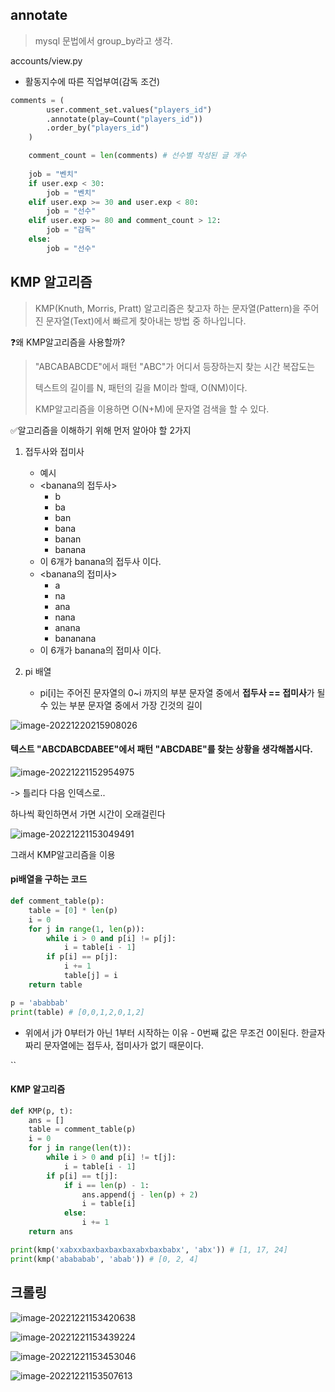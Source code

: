## annotate

>  mysql 문법에서 group_by라고 생각.

accounts/view.py 

- 활동지수에 따른 직업부여(감독 조건)

```python
comments = (
        user.comment_set.values("players_id")
        .annotate(play=Count("players_id"))
        .order_by("players_id")
    )

    comment_count = len(comments) # 선수별 작성된 글 개수
    
    job = "벤치"
    if user.exp < 30:
        job = "벤치"
    elif user.exp >= 30 and user.exp < 80:
        job = "선수"
    elif user.exp >= 80 and comment_count > 12:
        job = "감독"
    else:
        job = "선수"
```





## KMP 알고리즘

> KMP(Knuth, Morris, Pratt) 알고리즘은 찾고자 하는 문자열(Pattern)을 주어진 문자열(Text)에서 빠르게 찾아내는 방법 중 하나입니다.

❓왜 KMP알고리즘을 사용할까?

> "ABCABABCDE"에서 패턴 "ABC"가 어디서 등장하는지 찾는 시간 복잡도는
>
> 텍스트의 길이를 N, 패턴의 길을 M이라 할때, O(NM)이다.
>
> KMP알고리즘을 이용하면 O(N+M)에 문자열 검색을 할 수 있다.



✅알고리즘을 이해하기 위해 먼저 알아야 할 2가지

1. 접두사와 접미사
   - 예시
   - <banana의 접두사>
     - b
     - ba
     - ban
     - bana
     - banan
     - banana
   - 이 6개가 banana의 접두사 이다.
   - <banana의 접미사>
     - a
     - na
     - ana
     - nana
     - anana
     - bananana
   - 이 6개가 banana의 접미사 이다.



2. pi 배열
   - pi[i]는 주어진 문자열의 0~i 까지의 부분 문자열 중에서 **접두사 == 접미사**가 될 수 있는 부분 문자열 중에서 가장 긴것의 길이

![image-20221220215908026](베스트일레븐_1220.assets/image-20221220215908026.png)



#### 텍스트 "ABCDABCDABEE"에서 패턴 "ABCDABE"를 찾는 상황을 생각해봅시다.

![image-20221221152954975](베스트일레븐_1220.assets/image-20221221152954975.png)

-> 틀리다 다음 인덱스로..

하나씩 확인하면서 가면 시간이 오래걸린다

![image-20221221153049491](베스트일레븐_1220.assets/image-20221221153049491.png)

그래서 KMP알고리즘을 이용



#### pi배열을 구하는 코드

```python
def comment_table(p):
    table = [0] * len(p)
    i = 0
    for j in range(1, len(p)): 
        while i > 0 and p[i] != p[j]:
            i = table[i - 1]
        if p[i] == p[j]:
            i += 1
            table[j] = i
    return table

p = 'ababbab'
print(table) # [0,0,1,2,0,1,2]
```

- 위에서 j가 0부터가 아닌 1부터 시작하는 이유 -  0번째 값은 무조건 0이된다. 한글자 짜리 문자열에는 접두사, 접미사가 없기 때문이다. 

``

#### KMP 알고리즘

```python
def KMP(p, t):
    ans = []
    table = comment_table(p)
    i = 0
    for j in range(len(t)):
        while i > 0 and p[i] != t[j]:
            i = table[i - 1]
        if p[i] == t[j]:
            if i == len(p) - 1:
                ans.append(j - len(p) + 2)
                i = table[i]
            else:
                i += 1
    return ans

print(kmp('xabxxbaxbaxbaxbaxabxbaxbabx', 'abx')) # [1, 17, 24]
print(kmp('abababab', 'abab')) # [0, 2, 4]
```





## 크롤링

![image-20221221153420638](베스트일레븐_1220.assets/image-20221221153420638.png)

![image-20221221153439224](베스트일레븐_1220.assets/image-20221221153439224.png)

![image-20221221153453046](베스트일레븐_1220.assets/image-20221221153453046.png)

![image-20221221153507613](베스트일레븐_1220.assets/image-20221221153507613.png)
